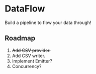 # DataFlow
Build a pipeline to flow your data through!

## Roadmap
1. ~~Add CSV provider.~~
2. Add CSV writer.
3. Implement Emitter?
4. Concurrency?

